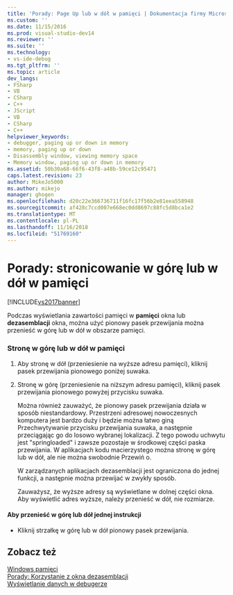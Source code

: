 ```yaml
---
title: 'Porady: Page Up lub w dół w pamięci | Dokumentacja firmy Microsoft'
ms.custom: ''
ms.date: 11/15/2016
ms.prod: visual-studio-dev14
ms.reviewer: ''
ms.suite: ''
ms.technology:
- vs-ide-debug
ms.tgt_pltfrm: ''
ms.topic: article
dev_langs:
- FSharp
- VB
- CSharp
- C++
- JScript
- VB
- CSharp
- C++
helpviewer_keywords:
- debugger, paging up or down in memory
- memory, paging up or down
- Disassembly window, viewing memory space
- Memory window, paging up or down in memory
ms.assetid: 50b30a68-66f6-43f8-a48b-59ce12c95471
caps.latest.revision: 23
author: MikeJo5000
ms.author: mikejo
manager: ghogen
ms.openlocfilehash: d20c22e366736711f16fc17f56b2e81eea558948
ms.sourcegitcommit: af428c7ccd007e668ec0dd8697c88fc5d8bca1e2
ms.translationtype: MT
ms.contentlocale: pl-PL
ms.lasthandoff: 11/16/2018
ms.locfileid: "51769160"
---
```

# <a name="how-to-page-up-or-down-in-memory"></a>Porady: stronicowanie w górę lub w dół w pamięci
[!INCLUDE[vs2017banner](../includes/vs2017banner.md)]

Podczas wyświetlania zawartości pamięci w **pamięci** okna lub **dezasemblacji** okna, można użyć pionowy pasek przewijania można przenieść w górę lub w dół w obszarze pamięci.  
  
### <a name="to-page-up-or-down-in-memory"></a>Stronę w górę lub w dół w pamięci  
  
1. Aby stronę w dół (przeniesienie na wyższe adresu pamięci), kliknij pasek przewijania pionowego poniżej suwaka.  
  
2. Stronę w górę (przeniesienie na niższym adresu pamięci), kliknij pasek przewijania pionowego powyżej przycisku suwaka.  
  
   Można również zauważyć, że pionowy pasek przewijania działa w sposób niestandardowy. Przestrzeni adresowej nowoczesnych komputera jest bardzo duży i będzie można łatwo giną Przechwytywanie przycisku przewijania suwaka, a następnie przeciągając go do losowo wybranej lokalizacji. Z tego powodu uchwytu jest "springloaded" i zawsze pozostaje w środkowej części paska przewijania. W aplikacjach kodu macierzystego można stronę w górę lub w dół, ale nie można swobodnie Przewiń o.  
  
   W zarządzanych aplikacjach dezasemblacji jest ograniczona do jednej funkcji, a następnie można przewijać w zwykły sposób.  
  
   Zauważysz, że wyższe adresy są wyświetlane w dolnej części okna. Aby wyświetlić adres wyższe, należy przenieść w dół, nie rozmiarze.  
  
#### <a name="to-move-up-or-down-one-instruction"></a>Aby przenieść w górę lub dół jednej instrukcji  
  
-   Kliknij strzałkę w górę lub w dół pionowy pasek przewijania.  
  
## <a name="see-also"></a>Zobacz też  
 [Windows pamięci](../debugger/memory-windows.md)   
 [Porady: Korzystanie z okna dezasemblacji](../debugger/how-to-use-the-disassembly-window.md)   
 [Wyświetlanie danych w debugerze](../debugger/viewing-data-in-the-debugger.md)





